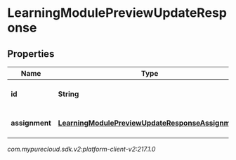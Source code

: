 # LearningModulePreviewUpdateResponse


## Properties

| Name | Type | Description | Notes |
| ------------ | ------------- | ------------- | ------------- |
| **id** | **String** | The Learning Module id |  [optional] |
| **assignment** | [**LearningModulePreviewUpdateResponseAssignment**](LearningModulePreviewUpdateResponseAssignment) | The Assignment Preview |  [optional] |




_com.mypurecloud.sdk.v2:platform-client-v2:217.1.0_
